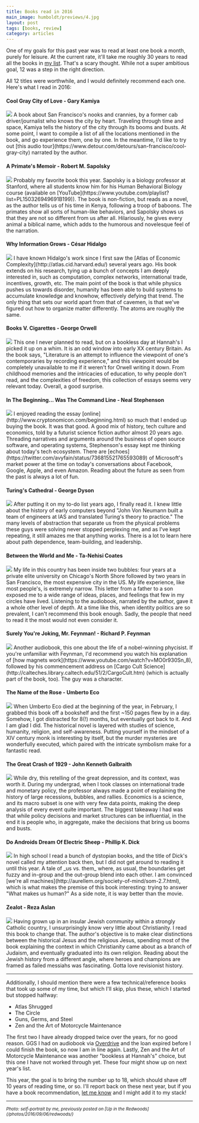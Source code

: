 ```yaml
---
title: Books read in 2016
main_image: humboldt/previews/4.jpg
layout: post
tags: [books, review]
category: articles
---
```


One of my goals for this past year was to read at least one book a month, purely for leisure. At the current rate, it'll take me roughly 30 years to read all the books in [my list](https://docs.google.com/spreadsheets/d/1VkbAVV86-HRxxl0PlCTVl_beF2GjvofUYeVyuNAAQTg/). That's a scary thought. While not a super ambitious goal, 12 was a step in the right direction.

All 12 titles were worthwhile, and I would definitely recommend each one. Here's what I read in 2016:

#### Cool Gray City of Love - Gary Kamiya
<img class="book-cover" src="https://dl.dropboxusercontent.com/u/16238897/avyfain.io/books/kamiya.jpeg">
A book about San Francisco's nooks and crannies, by a former cab driver/journalist who knows the city by heart. Traveling through time and space, Kamiya tells the history of the city through its booms and busts. At some point, I want to compile a list of all the locations mentioned in the book, and go experience them, one by one. In the meantime, I'd like to try out [this audio tour](https://www.detour.com/detours/san-francisco/cool-gray-city) narrated by the author.

#### A Primate's Memoir - Robert M. Sapolsky
<img class="book-cover" src="https://dl.dropboxusercontent.com/u/16238897/avyfain.io/books/Sapolsky.jpeg">
Probably my favorite book this year. Sapolsky is a biology professor at Stanford, where all students know him for his Human Behavioral Biology course (available on [YouTube](https://www.youtube.com/playlist?list=PL150326949691B199)). The book is non-fiction, but reads as a novel, as the author tells us of his time in Kenya, following a troop of baboons. The primates show all sorts of human-like behaviors, and Sapolsky shows us that they are not so different from us after all. Hilariously, he gives every animal a biblical name, which adds to the humorous and novelesque feel of the narration.

#### Why Information Grows - César Hidalgo
<img class="book-cover" src="https://dl.dropboxusercontent.com/u/16238897/avyfain.io/books/hidalgo.jpeg">
I have known Hidalgo's work since I first saw the [Atlas of Economic Complexity](http://atlas.cid.harvard.edu/) several years ago. His book extends on his research, tying up a bunch of concepts I am deeply interested in, such as computation, complex networks, international trade, incentives, growth, etc. The main point of the book is that while physics pushes us towards disorder, humanity has been able to build systems to accumulate knowledge and knowhow, effectively defying that trend. The only thing that sets our world apart from that of cavemen, is that we've figured out how to organize matter differently. The atoms are roughly the same.

#### Books V. Cigarettes - George Orwell
<img class="book-cover" src="https://dl.dropboxusercontent.com/u/16238897/avyfain.io/books/orwell.jpeg">
This one I never planned to read, but on a bookless day at Hannah's I picked it up on a whim. It is an odd window into early XX century Britain. As the book says, "Literature is an attempt to influence the viewpoint of one's contemporaries by recording experience," and this viewpoint would be completely unavailable to me if it weren't for Orwell writing it down. From childhood memories and the intricacies of education, to why people don't read, and the complexities of freedom, this collection of essays seems very relevant today. Overall, a good surprise.

#### In The Beginning... Was The Command Line - Neal Stephenson
<img class="book-cover" src="https://dl.dropboxusercontent.com/u/16238897/avyfain.io/books/stephenson.jpeg">
I enjoyed reading the essay [online](http://www.cryptonomicon.com/beginning.html) so much that I ended up buying the book. It was that good. A good mix of history, tech culture and economics, told by a futurist science fiction author almost 20 years ago. Threading narratives and arguments around the business of open source software, and operating systems, Stephenson's essay kept me thinking about today's tech ecosystem. There are [echoes](https://twitter.com/avyfain/status/736815521765593089) of Microsoft's market power at the time on today's conversations about Facebook, Google, Apple, and even Amazon. Reading about the future as seen from the past is always a lot of fun.

#### Turing's Cathedral - George Dyson
<img class="book-cover" src="https://dl.dropboxusercontent.com/u/16238897/avyfain.io/books/dyson.jpeg">
After putting it on my to-do list years ago, I finally read it. I knew little about the history of early computers beyond "John Von Neumann built a team of engineers at IAS and translated Turing's theory to practice." The many levels of abstraction that separate us from the physical problems these guys were solving never stopped perplexing me, and as I've kept repeating, it still amazes me that anything works. There is a lot to learn here about path dependence, team-building, and leadership.

#### Between the World and Me - Ta-Nehisi Coates
<img class="book-cover" src="https://dl.dropboxusercontent.com/u/16238897/avyfain.io/books/coates.jpeg">
My life in this country has been inside two bubbles: four years at a private elite university on Chicago's North Shore followed by two years in San Francisco, the most expensive city in the US. My life experience, like most people's, is extremely narrow. This letter from a father to a son exposed me to a wide range of ideas, places, and feelings that few in my circles have lived. Listening to the audiobook, narrated by the author, gave it a whole other level of depth. At a time like this, when identity politics are so prevalent, I can't recommend this book enough. Sadly, the people that need to read it the most would not even consider it.

#### Surely You're Joking, Mr. Feynman! - Richard P. Feynman
<img class="book-cover" src="https://dl.dropboxusercontent.com/u/16238897/avyfain.io/books/feynman.jpeg">
Another audiobook, this one about the life of a nobel-winning phycisist. If you're unfamiliar with Feynman, I'd recommend you watch his explanation of [how magnets work](https://www.youtube.com/watch?v=MO0r930Sn_8), followed by his commencement address on [Cargo Cult Science](http://calteches.library.caltech.edu/51/2/CargoCult.htm) (which is actually part of the book, too). The guy was a character.

#### The Name of the Rose - Umberto Eco
<img class="book-cover" src="https://dl.dropboxusercontent.com/u/16238897/avyfain.io/books/eco.jpeg">
When Umberto Eco died at the beginning of the year, in February, I grabbed this book off a bookshelf and the first ~150 pages flew by in a day. Somehow, I got distracted for 8(!) months, but eventually got back to it. And I am glad I did. The historical novel is layered with studies of science, humanity, religion, and self-awareness. Putting yourself in the mindset of a XIV century monk is interesting by itself, but the murder mysteries are wonderfully executed, which paired with the intricate symbolism make for a fantastic read.

#### The Great Crash of 1929 - John Kenneth Galbraith
<img class="book-cover" src="https://dl.dropboxusercontent.com/u/16238897/avyfain.io/books/galbraith.jpeg">
While dry, this retelling of the great depression, and its context, was worth it. During my undergrad, when I took classes on international trade and monetary policy, the professor always made a point of explaining the history of large recessions, bubbles, and rallies. Economics is a science, and its macro subset is one with very few data points, making the deep analysis of every event quite important. The biggest takeaway I had was that while policy decisions and market structures can be influential, in the end it is people who, in aggregate, make the decisions that bring us booms and busts.

#### Do Androids Dream Of Electric Sheep - Phillip K. Dick
<img class="book-cover" src="https://dl.dropboxusercontent.com/u/16238897/avyfain.io/books/dick.jpeg">
In high school I read a bunch of dystopian books, and the title of Dick's novel called my attention back then, but I did not get around to reading it until this year. A tale of _us vs. them_ where, as usual, the boundaries get fuzzy and in-group and the out-group blend into each other. I am convinced [we're all machines](http://aurellem.org/society-of-mind/som-2.7.html), which is what makes the premise of this book interesting: trying to answer "What makes us human?" As a side note, it is way better than the movie.

#### Zealot - Reza Aslan
<img class="book-cover" src="https://dl.dropboxusercontent.com/u/16238897/avyfain.io/books/aslan.jpeg">
Having grown up in an insular Jewish community within a strongly Catholic country, I unsurprisingly know very little about Christianity. I read this book to change that. The author's objective is to make clear distinctions between the historical Jesus and the religious Jesus, spending most of the book explaining the context in which Christianity came about as a branch of Judaism, and eventually graduated into its own religion. Reading about the Jewish history from a different angle, where heroes and champions are framed as failed messiahs was fascinating. Gotta love revisionist history.

<hr>

Additionally, I should mention there were a few technical/reference books that took up some of my time, but which I'll skip, plus these, which I started but stopped halfway:

* Atlas Shrugged
* The Circle
* Guns, Germs, and Steel
* Zen and the Art of Motorcycle Maintenance

The first two I have already dropped twice over the years, for no good reason. GGS I had on audiobook via [Overdrive](https://www.overdrive.com/) and the loan expired before I could finish the book, so now I am in line again. Lastly, Zen and the Art of Motorcycle Maintenance was another "bookless at Hannah's" choice, but this one I have not worked through yet. These four might show up on next year's list.

This year, the goal is to bring the number up to 18, which should shave off 10 years of reading time, or so. I'll report back on these next year, but if you have a book recommendation, [let me know](/contact) and I might add it to my stack!

<hr>
<small><em>Photo: self-portrait by me, previously posted on [Up in the Redwoods](/photos/2016/09/06/redwoods/)</em></small>